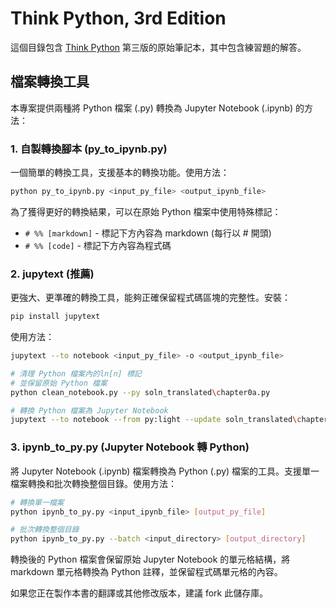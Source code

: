 # Think Python, 3rd Edition

這個目錄包含 [Think Python](https://greenteapress.com/wp/think-python-3rd-edition/) 第三版的原始筆記本，其中包含練習題的解答。

## 檔案轉換工具

本專案提供兩種將 Python 檔案 (.py) 轉換為 Jupyter Notebook (.ipynb) 的方法：

### 1. 自製轉換腳本 (py_to_ipynb.py)

一個簡單的轉換工具，支援基本的轉換功能。使用方法：

```bash
python py_to_ipynb.py <input_py_file> <output_ipynb_file>
```

為了獲得更好的轉換結果，可以在原始 Python 檔案中使用特殊標記：

- `# %% [markdown]` - 標記下方內容為 markdown (每行以 # 開頭)
- `# %% [code]` - 標記下方內容為程式碼

### 2. jupytext (推薦)

更強大、更準確的轉換工具，能夠正確保留程式碼區塊的完整性。安裝：

```bash
pip install jupytext
```

使用方法：

```bash
jupytext --to notebook <input_py_file> -o <output_ipynb_file>
```

```bash
# 清理 Python 檔案內的ln[n] 標記
# 並保留原始 Python 檔案
python clean_notebook.py --py soln_translated\chapter0a.py

# 轉換 Python 檔案為 Jupyter Notebook
jupytext --to notebook --from py:light --update soln_translated\chapter0a.py -o soln_translated_ipynb\chapter0a.ipynb
```

### 3. ipynb_to_py.py (Jupyter Notebook 轉 Python)

將 Jupyter Notebook (.ipynb) 檔案轉換為 Python (.py) 檔案的工具。支援單一檔案轉換和批次轉換整個目錄。使用方法：

```bash
# 轉換單一檔案
python ipynb_to_py.py <input_ipynb_file> [output_py_file]

# 批次轉換整個目錄
python ipynb_to_py.py --batch <input_directory> [output_directory]
```

轉換後的 Python 檔案會保留原始 Jupyter Notebook 的單元格結構，將 markdown 單元格轉換為 Python 註釋，並保留程式碼單元格的內容。

如果您正在製作本書的翻譯或其他修改版本，建議 fork 此儲存庫。
